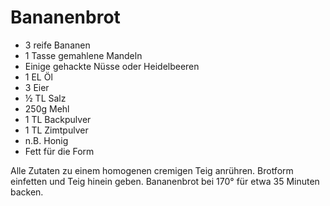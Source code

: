 ﻿# Bananenbrot

- 3 reife Bananen
- 1 Tasse gemahlene Mandeln
- Einige gehackte Nüsse oder Heidelbeeren
- 1 EL Öl
- 3 Eier
- ½ TL Salz
- 250g Mehl
- 1 TL Backpulver
- 1 TL Zimtpulver
- n.B. Honig
- Fett für die Form

Alle Zutaten zu einem homogenen cremigen Teig anrühren.
Brotform einfetten und Teig hinein geben.
Bananenbrot bei 170° für etwa 35 Minuten backen.
